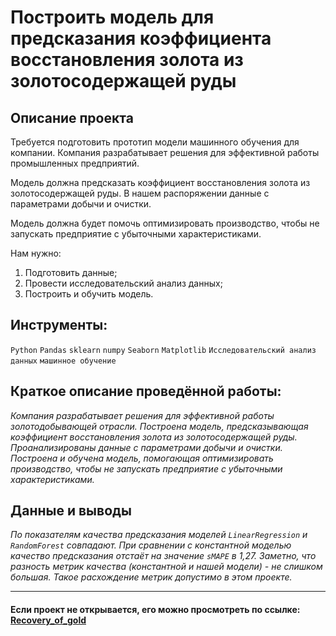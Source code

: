 # Построить модель для предсказания коэффициента восстановления золота из золотосодержащей руды

## Описание проекта

Требуется подготовить прототип модели машинного обучения для компании. Компания разрабатывает решения для эффективной работы промышленных предприятий.

Модель должна предсказать коэффициент восстановления золота из золотосодержащей руды. В нашем распоряжении данные с параметрами добычи и очистки. 

Модель должна будет помочь оптимизировать производство, чтобы не запускать предприятие с убыточными характеристиками.

Нам нужно:

1. Подготовить данные;
2. Провести исследовательский анализ данных;
3. Построить и обучить модель.

## Инструменты:
`Python`
`Pandas`
`sklearn`
`numpy`
`Seaborn`
`Matplotlib`
`Исследовательский анализ данных`
`машинное обучение`

## Краткое описание проведённой работы:<br>
<i> Компания разрабатывает решения для эффективной работы золотодобывающей отрасли.
Построена модель, предсказывающая коэффициент восстановления золота из золотосодержащей руды. Проанализированы данные с параметрами добычи и очистки.
Построена и обучена модель, помогающая оптимизировать производство, чтобы не запускать предприятие с убыточными характеристиками.</i>

## Данные и выводы
<i>По показателям качества предсказания моделей `LinearRegression` и `RandomForest` совпадают. При сравнении с константной моделью качество предсказания отстаёт на значение `sMAPE` в 1,27. Заметно, что разность метрик качества (константной и нашей модели) - не слишком большая. Такое расхождение метрик допустимо в этом проекте.</i>

---

#### Если проект не открывается, его можно просмотреть по ссылке: <a href='https://nbviewer.org/github/Ptolemey98/YP_Projects/blob/main/Recovery_of_gold/Recovery_of_gold_2.ipynb'>Recovery_of_gold</a>


